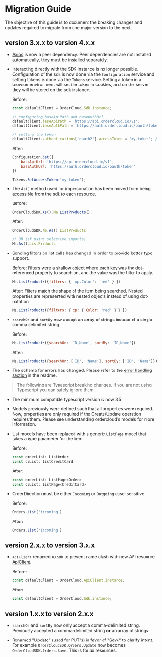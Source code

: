 # Migration Guide

The objective of this guide is to document the breaking changes and updates required to migrate from one major version to the next.

## version 3.x.x to version 4.x.x

* [Axios](https://www.npmjs.com/package/axios) is now a peer dependency. Peer dependencies are not installed automatically, they must be installed separately.

* Interacting directly with the SDK instance is no longer possible. Configuration of the sdk is now done via the `Configuration` service and setting tokens is done via the `Tokens` service. Setting a token in a browser environment will set the token in cookies, and on the server they will be stored on the sdk instance.

    Before:

    ```javascript
    const defaultClient = OrderCloud.Sdk.instance;

    // configuring baseApiPath and baseAuthUrl
    defaultClient.baseApiPath = 'https://api.ordercloud.io/v1';
    defaultClient.baseAuthPath = 'https://auth.ordercloud.io/oauth/token';

    // setting the token
    defaultClient.authentications['oauth2'].accessToken = 'my-token'; // setting token
    ```

    After:

    ```javascript
    Configuration.Set({
        baseApiUrl: 'https://api.ordercloud.io/v1',
        baseAuthUrl: 'https://auth.ordercloud.io/oauth/token'
    })

    Tokens.SetAccessToken('my-token');
    ```

* The `As()` method used for impersonation has been moved from being accessible from the sdk *to* each resource.

    Before:

    ```javascript
    OrderCloudSDK.As().Me.ListProducts();
    ```

    After:

    ```javascript
    OrderCloudSDK.Me.As().ListProducts

    // OR (if using selective imports)
    Me.As().ListProducts
    ```

* Sending filters on list calls has changed in order to provide better type support.

    Before:
    Filters were a shallow object where each key was the dot-referenced property to search on, and the value was the filter to apply.

    ```javascript
    Me.ListProducts({filters: { 'xp.Color': 'red' } })
    ```

    After:
    Filters match the shape of the item being searched. Nested properties are represented with nested objects instead of using dot-notation.

    ```javascript
    Me.ListProducts({filters: { xp: { Color: 'red' } } })
    ```

* `searchOn` and `sortBy` now accept an array of strings instead of a single comma delimited string

    Before:

    ```javascript
    Me.ListProducts({searchOn: 'ID,Name', sortBy: 'ID,Name'})
    ```

    After:

    ```javascript
    Me.ListProducts({searchOn: ['ID', 'Name'], sortBy: ['ID', 'Name']})
    ```

* The schema for errors has changed. Please refer to the [error handling section](../README.md#handling-errors-) in the readme.

> The following are Typescript breaking changes. If you are not using Typescript you can safely ignore them.

* The minimum compatible typescript version is now 3.5

* Models previously were defined such that all properties were required. Now, properties are only required if the Create/Update operation requires them. Please see [understanding ordercloud's models](../README.md#understanding-orderclouds-models) for more information.

* List models have been replaced with a generic `ListPage` model that takes a type parameter for the item.

    Before:

    ```typescript
    const orderList: ListOrder
    const ccList: ListCreditCard
    ```

    After:

    ```typescript
    const orderList: ListPage<Order>
    const ccList: ListPage<CreditCard>
    ```

* OrderDirection must be either `Incoming` or `Outgoing` case-sensitive.

    Before:

    ```typescript
    Orders.List('incoming')
    ```

    After:

    ```typescript
    Orders.List('Incoming')
    ```

## version 2.x.x to version 3.x.x

* `ApiClient` renamed to `Sdk` to prevent name clash with new API resource [ApiClient](https://ordercloud.io/api-reference/seller/api-clients).

    Before:

    ```javascript
    const defaultClient = OrderCloud.ApiClient.instance;
    ```

    After:

    ```javascript
    const defaultClient = OrderCloud.Sdk.instance;
    ```

## version 1.x.x to version 2.x.x

* `searchOn` and `sortBy` now only accept a comma-delimited string. Previously accepted a comma-delimited string **or** an array of strings

* Renamed "Update" (used for PUT's) in favor of "Save" to clarify intent. For example `OrderCloudSDK.Orders.Update` now becomes `OrderCloudSDK.Orders.Save`. This is for *all* resources.
